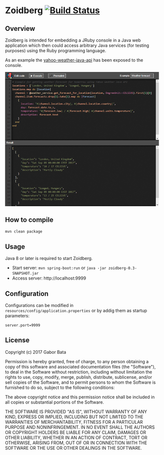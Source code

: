 # Zoidberg [![Build Status](https://travis-ci.org/gaborbata/zoidberg.svg)](https://travis-ci.org/gaborbata/zoidberg)

Overview
--------
Zoidberg is intended for embedding a JRuby console in a Java web application
which then could access arbitrary Java services (for testing purposes) using
the Ruby programming language.

As an example the
[yahoo-weather-java-api](https://github.com/fedy2/yahoo-weather-java-api)
has been exposed to the console.

![Zoidberg](https://raw.githubusercontent.com/gabor-bata/zoidberg/master/resources/zoidberg-screenshot.png)

How to compile
--------------

    mvn clean package

Usage
-----
Java 8 or later is required to start Zoidberg.

* Start server: `mvn spring-boot:run` or `java -jar zoidberg-0.3-SNAPSHOT.jar`
* Access server: http://localhost:9999

Configuration
-------------
Configurations can be modified in `resources/config/application.properties`
or by addig them as startup parameters:

    server.port=9999

License
-------
Copyright (c) 2017 Gabor Bata

Permission is hereby granted, free of charge, to any person obtaining a copy
of this software and associated documentation files (the "Software"), to deal
in the Software without restriction, including without limitation the rights
to use, copy, modify, merge, publish, distribute, sublicense, and/or sell
copies of the Software, and to permit persons to whom the Software is
furnished to do so, subject to the following conditions:

The above copyright notice and this permission notice shall be included in all
copies or substantial portions of the Software.

THE SOFTWARE IS PROVIDED "AS IS", WITHOUT WARRANTY OF ANY KIND, EXPRESS OR
IMPLIED, INCLUDING BUT NOT LIMITED TO THE WARRANTIES OF MERCHANTABILITY,
FITNESS FOR A PARTICULAR PURPOSE AND NONINFRINGEMENT. IN NO EVENT SHALL THE
AUTHORS OR COPYRIGHT HOLDERS BE LIABLE FOR ANY CLAIM, DAMAGES OR OTHER
LIABILITY, WHETHER IN AN ACTION OF CONTRACT, TORT OR OTHERWISE, ARISING FROM,
OUT OF OR IN CONNECTION WITH THE SOFTWARE OR THE USE OR OTHER DEALINGS IN THE
SOFTWARE.
